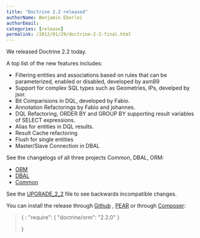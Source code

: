 ```yaml
---
title: "Doctrine 2.2 released"
authorName: Benjamin Eberlei
authorEmail:
categories: [release]
permalink: /2012/01/29/doctrine-2-2-final.html
---
```

We released Doctrine 2.2 today.

A top list of the new features includes:

-   Filtering entities and associations based on rules that can be
    parameterized, enabled or disabled, developed by asm89
-   Support for complex SQL types such as Geometries, IPs, develped by
    jsor.
-   Bit Comparisions in DQL, developed by Fabio.
-   Annotation Refactorings by Fabio and johannes.
-   DQL Refactoring, ORDER BY and GROUP BY supporting result variables
    of SELECT expressions.
-   Alias for entities in DQL results.
-   Result Cache refactoring
-   Flush for single entities
-   Master/Slave Connection in DBAL

See the changelogs of all three projects Common, DBAL, ORM:

-   [ORM](https://www.doctrine-project.org/jira/browse/DDC/fixforversion/10157)
-   [DBAL](https://www.doctrine-project.org/jira/browse/DBAL/fixforversion/10142)
-   [Common](https://www.doctrine-project.org/jira/browse/DCOM/fixforversion/10152)

See the
[UPGRADE\_2\_2](https://github.com/doctrine/orm/blob/master/UPGRADE.md#upgrade-to-22)
file to see backwards incompatible changes.

You can install the release through
[Github](https://github.com/doctrine/orm) ,
[PEAR](http://pear.doctrine-project.org) or through
[Composer](https://packagist.org):

> {
> :   "require": { "doctrine/orm": "2.2.0" }
>
> }
